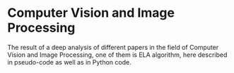 # Computer Vision and Image Processing
The result of a deep analysis of different papers in the field of Computer Vision and Image Processing, one of them is ELA algorithm, here described in pseudo-code as well as in Python code.
